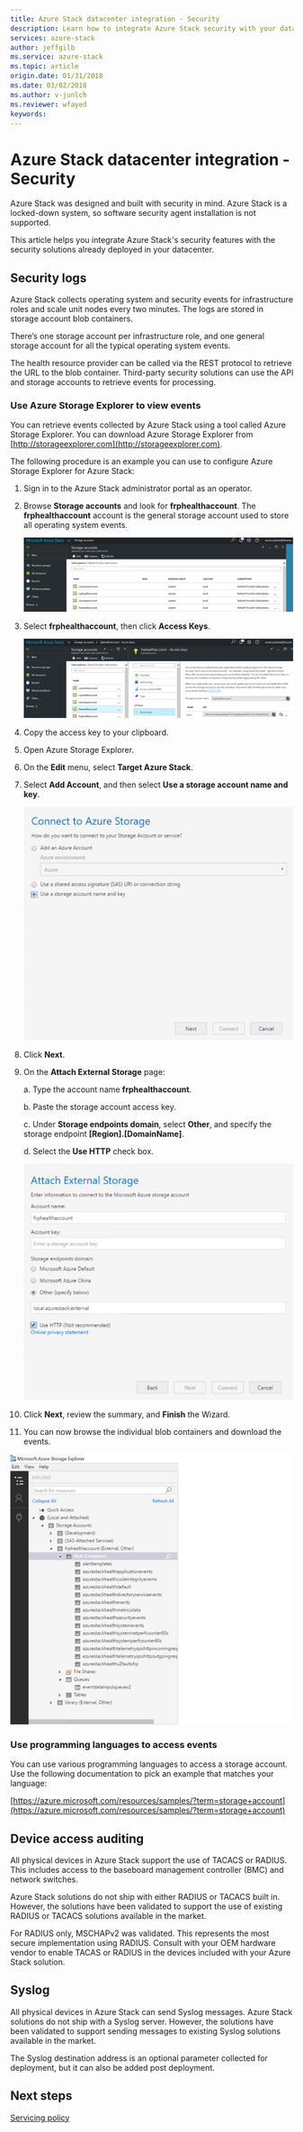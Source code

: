 ```yaml
---
title: Azure Stack datacenter integration - Security
description: Learn how to integrate Azure Stack security with your datacenter security
services: azure-stack
author: jeffgilb
ms.service: azure-stack
ms.topic: article
origin.date: 01/31/2018
ms.date: 03/02/2018
ms.author: v-junlch
ms.reviewer: wfayed
keywords:
---
```


# Azure Stack datacenter integration - Security
Azure Stack was designed and built with security in mind. Azure Stack is a locked-down system, so software security agent installation is not supported.

This article helps you integrate Azure Stack's security features with the security solutions already deployed in your datacenter.

## Security logs

Azure Stack collects operating system and security events for infrastructure roles and scale unit nodes every two minutes. The logs are stored in storage account blob containers.

There’s one storage account per infrastructure role, and one general storage account for all the typical operating system events.

The health resource provider can be called via the REST protocol to retrieve the URL to the blob container. Third-party security solutions can use the API and storage accounts to retrieve events for processing.

### Use Azure Storage Explorer to view events

You can retrieve events collected by Azure Stack using a tool called Azure Storage Explorer. You can download Azure Storage Explorer from [http://storageexplorer.com](http://storageexplorer.com).

The following procedure is an example you can use to configure Azure Storage Explorer for Azure Stack:

1. Sign in to the Azure Stack administrator portal as an operator.
2. Browse **Storage accounts** and look for **frphealthaccount**. The **frphealthaccount** account is the general storage account used to store all operating system events.

   ![Storage accounts](./media/azure-stack-integrate-security/storage-accounts.png)

3. Select **frphealthaccount**, then click **Access Keys**.

   ![Access keys](./media/azure-stack-integrate-security/access-keys.png)

4. Copy the access key to your clipboard.
5. Open Azure Storage Explorer.
6. On the **Edit** menu, select **Target Azure Stack**.
7. Select **Add Account**, and then select **Use a storage account name and key**.

   ![Connect storage](./media/azure-stack-integrate-security/connect-storage.png)

8. Click **Next**.
9. On the **Attach External Storage** page:

   a. Type the account name **frphealthaccount**.

   b. Paste the storage account access key.

   c. Under **Storage endpoints domain**, select **Other**, and specify the storage endpoint **[Region].[DomainName]**.

   d. Select the **Use HTTP** check box.

   ![Attach external storage](./media/azure-stack-integrate-security/attach-storage.png)

10. Click **Next**, review the summary, and **Finish** the Wizard.
11. You can now browse the individual blob containers and download the events.

   ![Browse blobs](./media/azure-stack-integrate-security/browse-blob.png)

### Use programming languages to access events

You can use various programming languages to access a storage account. Use the following documentation to pick an example that matches your language:

[https://azure.microsoft.com/resources/samples/?term=storage+account](https://azure.microsoft.com/resources/samples/?term=storage+account)

## Device access auditing

All physical devices in Azure Stack support the use of TACACS or RADIUS. This includes access to the baseboard management controller (BMC) and network switches.

Azure Stack solutions do not ship with either RADIUS or TACACS built in. However, the solutions have been validated to support the use of existing RADIUS or TACACS solutions available in the market.

For RADIUS only, MSCHAPv2 was validated. This represents the most secure implementation using RADIUS.
Consult with your OEM hardware vendor to enable TACAS or RADIUS in the devices included with your Azure Stack solution.

## Syslog

All physical devices in Azure Stack can send Syslog messages. Azure Stack solutions do not ship with a Syslog server. However, the solutions have been validated to support sending messages to existing Syslog solutions available in the market.

The Syslog destination address is an optional parameter collected for deployment, but it can also be added post deployment.

## Next steps

[Servicing policy](azure-stack-servicing-policy.md)

